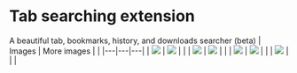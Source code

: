# Tab searching extension
A beautiful tab, bookmarks, history, and downloads searcher (beta)
| Images | More images |  |
|---|---|---|
| <img src="https://user-images.githubusercontent.com/61319150/143915304-d37d3496-b238-4afa-a171-b61e67bdf9c9.png"> | <img src="https://user-images.githubusercontent.com/61319150/143895130-8a0ee5d3-f014-4c7c-886f-5cb0dfaae2f6.png"> |  |
| <img src="https://user-images.githubusercontent.com/61319150/143894871-e7c081eb-1b89-452d-9c02-4031b2135a26.png"> | <img src="https://user-images.githubusercontent.com/61319150/143894895-eb40d963-46da-4c72-a515-2c3c931a6b83.png"> |  |
| <img src="https://user-images.githubusercontent.com/61319150/143895231-8f60b59e-fc43-4d52-9a94-9a3c05a59ce4.png"> | <img src="https://user-images.githubusercontent.com/61319150/143915246-1d2f0024-f651-41d8-bdd3-e87e68fa120e.png"> |  |
| <img src="https://user-images.githubusercontent.com/61319150/143915393-c4ff95b5-7675-48fc-b174-10324a710ec4.png"> |  |  |
